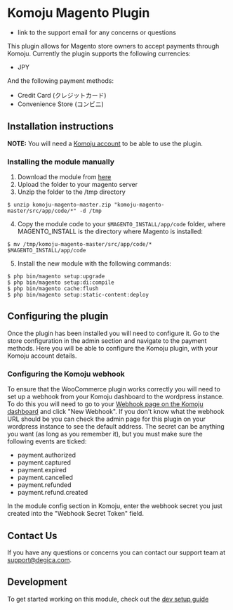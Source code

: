 # Komoju Magento Plugin

- link to the support email for any concerns or questions

This plugin allows for Magento store owners to accept payments through Komoju. Currently the plugin supports the following currencies:

- JPY

And the following payment methods:

- Credit Card (クレジットカード)
- Convenience Store (コンビニ)

## Installation instructions

**NOTE:** You will need a [Komoju account](https://komoju.com/) to be able to use the plugin.

### Installing the module manually

1. Download the module from [here](https://github.com/komoju/komoju-woocommerce/archive/master.zip)
2. Upload the folder to your magento server
3. Unzip the folder to the /tmp directory
```
$ unzip komoju-magento-master.zip "komoju-magento-master/src/app/code/*" -d /tmp
```
4. Copy the module code to your `$MAGENTO_INSTALL/app/code` folder, where MAGENTO_INSTALL is the directory where Magento is installed:
```
$ mv /tmp/komoju-magento-master/src/app/code/* $MAGENTO_INSTALL/app/code
```
5. Install the new module with the following commands:
```
$ php bin/magento setup:upgrade
$ php bin/magento setup:di:compile
$ php bin/magento cache:flush
$ php bin/magento setup:static-content:deploy
```

## Configuring the plugin

Once the plugin has been installed you will need to configure it. Go to the store configuration in the admin section and navigate to the payment methods. Here you will be able to configure the Komoju plugin, with your Komoju account details.

### Configuring the Komoju webhook 

To ensure that the WooCommerce plugin works correctly you will need to set up a webhook from your Komoju dashboard to the wordpress instance. To do this you will need to go to your [Webhook page on the Komoju dashboard](https://komoju.com/admin/webhooks) and click "New Webhook". If you don't know what the webhook URL should be you can check the admin page for this plugin on your wordpress instance to see the default address. The secret can be anything you want (as long as you remember it), but you must make sure the following events are ticked:

- payment.authorized
- payment.captured
- payment.expired
- payment.cancelled
- payment.refunded
- payment.refund.created

In the module config section in Komoju, enter the webhook secret you just created into the "Webhook Secret Token" field.

## Contact Us

If you have any questions or concerns you can contact our support team at  support@degica.com.

## Development

To get started working on this module, check out the [dev setup guide](./docs/dev_setup.md)